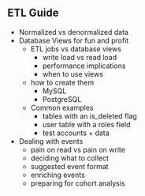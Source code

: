 ## ETL Guide
* Normalized vs denormalized data
* Database Views for fun and profit
	* ETL jobs vs database views
		* write load vs read load
		* performance implications
		* when to use views
	* how to create them
		* MySQL
		* PostgreSQL
	* Common examples
		* tables with an is_deleted flag
		* user table with a roles field
		* test accounts + data
* Dealing with events
	* pain on read vs pain on write
	* deciding what to collect
	* suggested event format
	* enriching events
	* preparing for cohort analysis
